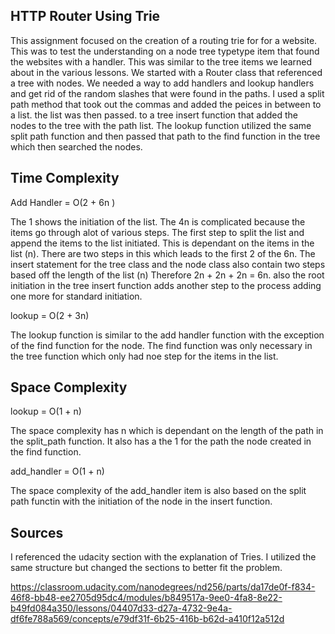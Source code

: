 ## HTTP Router Using Trie

This assignment focused on the creation of a routing trie for for a website. This was to test the understanding on a node tree typetype item that found the websites with a handler. This was similar to the tree items we learned about in the various lessons. We started with a Router class that referenced a tree with nodes. We needed a way to add handlers and lookup handlers and get rid of the random slashes that were found in the paths. I used a split path method that took out the commas and added the peices in between to a list. the list was then passed. to a tree insert function that added the nodes to the tree with the path list. The lookup function utilized the same split path function and then passed that path to the find function in the tree which then searched the nodes. 

## Time Complexity

Add Handler  = O(2 + 6n )

The 1 shows the initiation of the list. The 4n is complicated because the items go through alot of various steps. The first step to split the list and append the items to the list initiated. This is dependant on the items in the list (n). There are two steps in this which leads to the first 2 of the 6n. The insert statement for the tree class and the node class also contain two steps based off the length of the list (n) Therefore 2n + 2n + 2n = 6n. also the root initiation in the tree insert function adds another step to the process adding one more for standard initiation.

lookup  = O(2 + 3n)

The lookup function is similar to the add handler function with the exception of the find function for the node. The find function was only necessary in the tree function which only had noe step for the items in the list. 

## Space Complexity

lookup = O(1 + n)

The space complexity has n which is dependant on the length of the path in the split_path function. It also has a the 1 for the path the node created in the find function.

add_handler = O(1 + n)

The space complexity of the add_handler item is also based on the split path functin with the initiation of the node in the insert function.

## Sources

I referenced the udacity section with the explanation of Tries. I utilized the same structure but changed the sections to better fit the problem.

https://classroom.udacity.com/nanodegrees/nd256/parts/da17de0f-f834-46f8-bb48-ee2705d95dc4/modules/b849517a-9ee0-4fa8-8e22-b49fd084a350/lessons/04407d33-d27a-4732-9e4a-df6fe788a569/concepts/e79df31f-6b25-416b-b62d-a410f12a512d